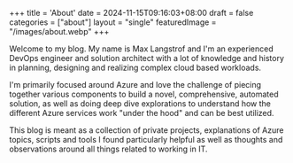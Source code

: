 +++
title = 'About'
date = 2024-11-15T09:16:03+08:00
draft = false
categories = ["about"]
layout = "single"
featuredImage = "/images/about.webp"
+++

Welcome to my blog. My name is Max Langstrof and I'm an experienced DevOps engineer and solution architect with a lot of knowledge and history in planning, designing and realizing complex cloud based workloads.

I'm primarily focused around Azure and love the challenge of piecing together various components to build a novel, comprehensive, automated solution, as well as doing deep dive explorations to understand how the different Azure services work "under the hood" and can be best utilized.

This blog is meant as a collection of private projects, explanations of Azure topics, scripts and tools I found particularly helpful as well as thoughts and observations around all things related to working in IT.

